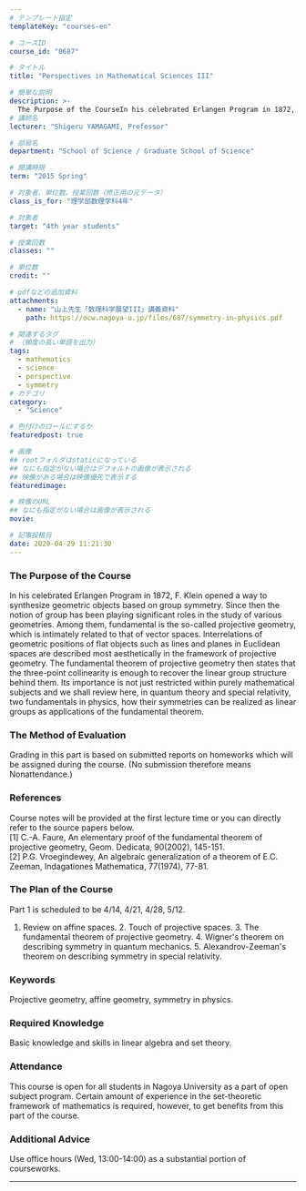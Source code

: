 ```yaml
---
# テンプレート指定
templateKey: "courses-en"

# コースID
course_id: "0687"

# タイトル
title: "Perspectives in Mathematical Sciences III"

# 簡単な説明
description: >-
  The Purpose of the CourseIn his celebrated Erlangen Program in 1872, F. Klein opened a way to synthesize geometric objects based on group symmetry. Since then the notion of group has been playing s ....
# 講師名
lecturer: "Shigeru YAMAGAMI, Professor"

# 部局名
department: "School of Science / Graduate School of Science"

# 開講時限
term: "2015	Spring"

# 対象者、単位数、授業回数（修正用の元データ）
class_is_for: "理学部数理学科4年"

# 対象者
target: "4th year students"

# 授業回数
classes: ""

# 単位数
credit: ""

# pdfなどの追加資料
attachments:
  - name: "山上先生「数理科学展望III」講義資料"
    path: https://ocw.nagoya-u.jp/files/687/symmetry-in-physics.pdf

# 関連するタグ
# （頻度の高い単語を出力）
tags:
  - mathematics
  - science
  - perspective
  - symmetry
# カテゴリ
category:
  - "Science"

# 色付けのロールにするか
featuredpost: true

# 画像
## rootフォルダはstaticになっている
## なにも指定がない場合はデフォルトの画像が表示される
## 映像がある場合は映像優先で表示する
featuredimage:

# 映像のURL
## なにも指定がない場合は画像が表示される
movie:

# 記事投稿日
date: 2020-04-29 11:21:30
---
```


### The Purpose of the Course

In his celebrated Erlangen Program in 1872, F. Klein opened a way to synthesize geometric objects based on group symmetry. Since then the notion of group has been playing significant roles in the study of various geometries. Among them, fundamental is the so-called projective geometry, which is intimately related to that of vector spaces. Interrelations of geometric positions of flat objects such as lines and planes in Euclidean spaces are described most aesthetically in the framework of projective geometry. The fundamental theorem of projective geometry then states that the three-point collinearity is enough to recover the linear group structure behind them. Its importance is not just restricted within purely mathematical subjects and we shall review here, in quantum theory and special relativity, two fundamentals in physics, how their symmetries can be realized as linear groups as applications of the fundamental theorem.

### The Method of Evaluation

Grading in this part is based on submitted reports on homeworks which will be assigned during the course. (No submission therefore means Nonattendance.)

### References

Course notes will be provided at the first lecture time or you can directly refer to the source papers below.<br>
[1] C.-A. Faure, An elementary proof of the fundamental theorem of projective geometry, Geom. Dedicata, 90(2002), 145-151.<br>
[2] P.G. Vroegindewey, An algebraic generalization of a theorem of E.C. Zeeman, Indagationes Mathematica, 77(1974), 77-81.

### The Plan of the Course

Part 1 is scheduled to be 4/14, 4/21, 4/28, 5/12. <br>

1. Review on affine spaces. 2. Touch of projective spaces. 3. The fundamental theorem of projective geometry. 4. Wigner's theorem on describing symmetry in quantum mechanics. 5. Alexandrov-Zeeman's theorem on describing symmetry in special relativity.

### Keywords

Projective geometry, affine geometry, symmetry in physics.

### Required Knowledge

Basic knowledge and skills in linear algebra and set theory.

### Attendance

This course is open for all students in Nagoya University as a part of open subject program. Certain amount of experience in the set-theoretic framework of mathematics is required, however, to get benefits from this part of the course.

### Additional Advice

Use office hours (Wed, 13:00-14:00) as a substantial portion of courseworks.

---
